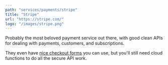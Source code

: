 ```yaml
---
path: "services/payments/stripe"
title: "Stripe"
url: "https://stripe.com/"
logo: "/images/stripe.png"
---
```


Probably the most beloved payment service out there, with good clean APIs for dealing with payments, customers, and subscriptions.

They even have [nice checkout forms](https://stripe.com/checkout) you can use, but you'll still need cloud functions to do all the secure API work.
